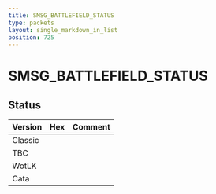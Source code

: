 ```yaml
---
title: SMSG_BATTLEFIELD_STATUS
type: packets
layout: single_markdown_in_list
position: 725
---
```


# SMSG_BATTLEFIELD_STATUS

## Status

Version | Hex | Comment
---------- | ---------- | ---------- 
Classic |  |  
TBC |  |  
WotLK |  |  
Cata |  |  
